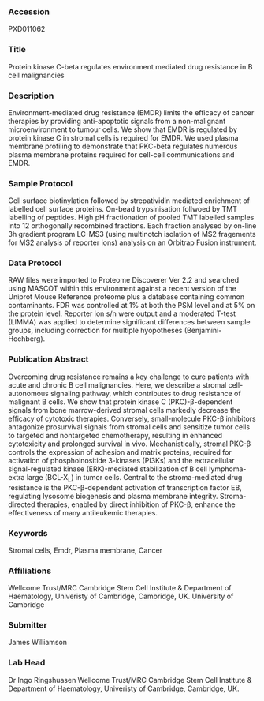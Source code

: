 ### Accession
PXD011062

### Title
Protein kinase C-beta regulates environment mediated drug resistance in B cell malignancies

### Description
Environment-mediated drug resistance (EMDR) limits the efficacy of cancer therapies by providing anti-apoptotic signals from a non-malignant microenvironment to tumour cells. We show that EMDR is regulated by protein kinase C in stromal cells is required for EMDR. We used plasma membrane profiling to demonstrate that PKC-beta regulates numerous plasma membrane proteins required for cell-cell communications and EMDR.

### Sample Protocol
Cell surface biotinylation followed by strepatividin mediated enrichment of labelled cell surface proteins. On-bead trypsinisation follwoed by TMT labelling of peptides. High pH fractionation of pooled TMT labelled samples into 12 orthogonally recombined fractions.  Each fraction analysed by on-line 3h gradient program LC-MS3 (using multinotch isolation of MS2 fragements for MS2 analysis of reporter ions) analysis on an Orbitrap Fusion instrument.

### Data Protocol
RAW files were imported to Proteome Discoverer Ver 2.2 and searched using MASCOT within this environment against a recent version of the Uniprot Mouse Reference proteome plus a database containing common contaminants. FDR was controlled at 1% at both the PSM level and at 5% on the protein level. Reporter ion s/n were output and a moderated T-test (LIMMA) was applied to determine significant differences between sample groups, including correction for multiple hyopotheses (Benjamini-Hochberg).

### Publication Abstract
Overcoming drug resistance remains a key challenge to cure patients with acute and chronic B cell malignancies. Here, we describe a stromal cell-autonomous signaling pathway, which contributes to drug resistance of malignant B cells. We show that protein kinase C (PKC)-&#x3b2;-dependent signals from bone marrow-derived stromal cells markedly decrease the efficacy of cytotoxic therapies. Conversely, small-molecule PKC-&#x3b2; inhibitors antagonize prosurvival signals from stromal cells and sensitize tumor cells to targeted and nontargeted chemotherapy, resulting in enhanced cytotoxicity and prolonged survival in vivo. Mechanistically, stromal PKC-&#x3b2; controls the expression of adhesion and matrix proteins, required for activation of phosphoinositide 3-kinases (PI3Ks) and the extracellular signal-regulated kinase (ERK)-mediated stabilization of B cell lymphoma-extra large (BCL-X<sub>L</sub>) in tumor cells. Central to the stroma-mediated drug resistance is the PKC-&#x3b2;-dependent activation of transcription factor EB, regulating lysosome biogenesis and plasma membrane integrity. Stroma-directed therapies, enabled by direct inhibition of PKC-&#x3b2;, enhance the effectiveness of many antileukemic therapies.

### Keywords
Stromal cells, Emdr, Plasma membrane, Cancer

### Affiliations
Wellcome Trust/MRC Cambridge Stem Cell Institute & Department of Haematology, Univeristy of Cambridge,  Cambridge,  UK.
University of Cambridge

### Submitter
James Williamson

### Lab Head
Dr Ingo Ringshuasen
Wellcome Trust/MRC Cambridge Stem Cell Institute & Department of Haematology, Univeristy of Cambridge,  Cambridge,  UK.


